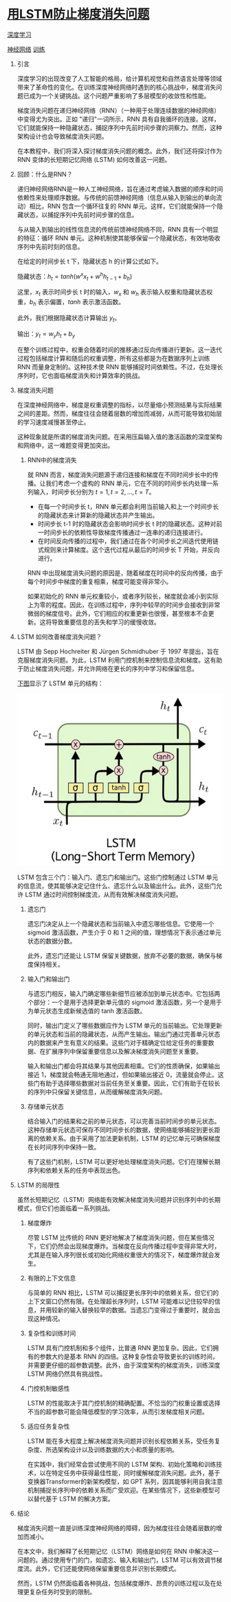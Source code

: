 # [用LSTM防止梯度消失问题](https://www.baeldung.com/cs/lstm-vanishing-gradient-prevention)

[深度学习](https://www.baeldung.com/cs/category/ai/deep-learning)

[神经网络](https://www.baeldung.com/cs/tag/neural-networks) [训练](https://www.baeldung.com/cs/tag/training)

1. 引言

    深度学习的出现改变了人工智能的格局，给计算机视觉和自然语言处理等领域带来了革命性的变化。在训练深度神经网络时遇到的核心挑战中，梯度消失问题已成为一个关键挑战。这个问题严重影响了多层模型的收敛性和性能。

    梯度消失问题在递归神经网络（RNN）（一种用于处理连续数据的神经网络）中变得尤为突出。正如 "递归"一词所示，RNN 具有自我循环的连接。这样，它们就能保持一种隐藏状态，捕捉序列中先前时间步骤的洞察力。然而，这种架构设计也会导致梯度消失问题。

    在本教程中，我们将深入探讨梯度消失问题的概念。此外，我们还将探讨作为 RNN 变体的长短期记忆网络 (LSTM) 如何改善这一问题。

2. 回顾：什么是RNN？

    递归神经网络RNN是一种人工神经网络，旨在通过考虑输入数据的顺序和时间依赖性来处理顺序数据。与传统的前馈神经网络（信息从输入到输出的单向流动）相比，RNN 包含一个循环往复的 RNN 单元。这样，它们就能保持一个隐藏状态，以捕捉序列中先前时间步骤的信息。

    与从输入到输出的线性信息流的传统前馈神经网络不同，RNN 具有一个明显的特征：循环 RNN 单元。这种机制使其能够保留一个隐藏状态，有效地吸收序列中先前时刻的信息。

    在给定的时间步长 t 下，隐藏状态 h 的计算公式如下。

    隐藏状态：$h_t = tanh(w^{x}x_t+w^{h}h_{t-1}+b_h)$

    这里，$x_t$ 表示时间步长 t 时的输入，$w_x$ 和 $w_h$ 表示输入权重和隐藏状态权重，$b_h$ 表示偏置，$tanh$ 表示激活函数。

    此外，我们根据隐藏状态计算输出 $y_t$。

    输出：$y_t = w_{y}h_t+b_y$

    在整个训练过程中，权重会随着时间的推移通过反向传播进行更新。这一迭代过程包括梯度计算和随后的权重调整，所有这些都是为在数据序列上训练 RNN 而量身定制的。这种技术使 RNN 能够捕捉时间依赖性。不过，在处理长序列时，它也面临梯度消失和计算效率的挑战。

3. 梯度消失问题

    在深度神经网络中，梯度是权重调整的指标，以尽量缩小预测结果与实际结果之间的差距。然而，梯度往往会随着层数的增加而减弱，从而可能导致初始层的学习速度减慢甚至停止。

    这种现象就是所谓的梯度消失问题。在采用压扁输入值的激活函数的深度架构和网络中，这一难题变得更加突出。

    1. RNN中的梯度消失

        就 RNN 而言，梯度消失问题源于递归连接和梯度在不同时间步长中的传播。让我们考虑一个虚构的 RNN 单元，它在不同的时间步长内处理一系列输入，时间步长分别为 $t=1, t=2, ..., t=T$。

        - 在每一个时间步长 t，RNN 单元都会利用当前输入和上一个时间步长的隐藏状态来计算新的隐藏状态并产生输出。
        - 时间步长 t-1 时的隐藏状态会影响时间步长 t 时的隐藏状态。这种对前一时间步长的依赖性导致梯度传播通过一连串的递归连接进行。
        - 在时间反向传播的过程中，我们通过在各个时间步长之间迭代使用链式规则来计算梯度。这个迭代过程从最后的时间步长 T 开始，并反向进行。

        RNN 中出现梯度消失问题的原因是，随着梯度在时间中的反向传播，由于每个时间步中梯度的重复相乘，梯度可能变得非常小。

        如果初始化的 RNN 单元权重较小，或者序列较长，梯度就会减小到实际上为零的程度。因此，在训练过程中，序列中较早的时间步会接收到非常微弱的梯度信号。此外，它们相应的权重更新也很慢，甚至根本不会更新。这将导致重要信息的丢失和学习的缓慢收敛。

4. LSTM 如何改善梯度消失问题？

    LSTM 由 Sepp Hochreiter 和 Jürgen Schmidhuber 于 1997 年提出，旨在克服梯度消失问题。为此，LSTM 利用门控机制来控制信息流和梯度。这有助于防止梯度消失问题，并允许网络在更长的序列中学习和保留信息。

    [下图](https://commons.wikimedia.org/wiki/File:LSTM.png)显示了 LSTM 单元的结构：

    ![LSTM单元](pic/img_64eaecf74e4d7.png)

    LSTM 包含三个门：输入门、遗忘门和输出门。这些门控制通过 LSTM 单元的信息流，使其能够决定记住什么、遗忘什么以及输出什么。此外，这些门允许 LSTM 通过时间控制梯度流，从而有效解决梯度消失问题。

    1. 遗忘门

        遗忘门决定从上一个隐藏状态和当前输入中遗忘哪些信息。它使用一个 sigmoid 激活函数，产生介于 0 和 1 之间的值，理想情况下表示通过单元状态的数据分数。

        此外，遗忘门还能让 LSTM 保留关键数据，放弃不必要的数据，确保与梯度保持相关。

    2. 输入门和输出门

        与遗忘门相反，输入门确定哪些新细节应被添加到单元状态中。它包括两个部分：一个是用于选择更新单元值的 sigmoid 激活函数，另一个是用于为单元状态生成新候选值的 tanh 激活函数。

        同时，输出门定义了哪些数据应作为 LSTM 单元的当前输出。它处理更新的单元状态和当前的隐藏状态，从而产生输出。输出门通过完善单元状态内的数据来产生有意义的结果。这些门对于精确定位给定任务的重要数据、在扩展序列中保留重要信息以及解决梯度消失问题至关重要。

        输入和输出门都会将其结果与其他因素相乘。它们的性质确保，如果输出接近 1，梯度就会畅通无阻地通过，但如果输出接近 0，流量就会停止。这些门有助于选择哪些数据对当前任务至关重要。因此，它们有助于在较长的序列中只保留关键信息，从而缓解梯度消失问题。

    3. 存储单元状态

        结合输入门的结果和之前的单元状态，可以完善当前时间步的单元状态。这种存储单元状态可保存不同时间步长的数据，使网络能够捕捉到更长距离的依赖关系。由于采用了加法更新机制，LSTM 的记忆单元可确保梯度在长时间序列中保持一致。

        有了这些门机制，LSTM 可以更好地处理梯度消失问题。它们在理解长期序列和依赖关系的任务中表现出色。

5. LSTM 的局限性

    虽然长短期记忆（LSTM）网络能有效解决梯度消失问题并识别序列中的长期模式，但它们也面临着一系列挑战。

    1. 梯度爆炸

        尽管 LSTM 比传统的 RNN 更好地解决了梯度消失问题，但在某些情况下，它们仍然会出现梯度爆炸。当梯度在反向传播过程中变得非常大时，尤其是在输入序列很长或初始化网络权重很大的情况下，梯度爆炸就会发生。

    2. 有限的上下文信息

        与简单的 RNN 相比，LSTM 可以捕捉更长序列中的依赖关系，但它们的上下文窗口仍然有限。在处理超长序列时，LSTM 可能难以记住较早的信息，并用较新的输入替换较早的数据。当遗忘门变得过于重要时，就会出现这种情况。

    3. 复杂性和训练时间

        LSTM 具有门控机制和多个组件，比普通 RNN 更加复杂。因此，它们拥有的参数大约是基本 RNN 的四倍。这种复杂性会导致更长的训练时间，并需要更仔细的超参数调整。此外，由于深度架构的梯度消失，训练深度 LSTM 网络仍然具有挑战性。

    4. 门控机制敏感性

        LSTM 的性能取决于其门控机制的精确配置。不恰当的门权重设置或选择不当的超参数可能会降低模型的学习效率，从而引发梯度相关问题。

    5. 适应任务复杂性

        LSTM 能在多大程度上解决梯度消失问题并识别长程依赖关系，受任务复杂度、所选架构设计以及训练数据的大小和质量的影响。

        在实践中，我们经常会尝试使用不同的 LSTM 架构、初始化策略和训练技术，以在特定任务中获得最佳性能，同时缓解梯度消失问题。此外，基于变换器Transformer的新架构模型，如 GPT 系列，因其能够利用自我注意机制捕捉长序列中的依赖关系而广受欢迎。在某些情况下，这些新模型可以替代基于 LSTM 的解决方案。

6. 结论

    梯度消失问题一直是训练深度神经网络的障碍，因为梯度往往会随着层数的增加而减小。

    在本文中，我们解释了长短期记忆（LSTM）网络是如何在 RNN 中解决这一问题的。通过使用专门的门，如遗忘、输入和输出门，LSTM 可以有效调节梯度流。此外，它们还能使网络保留重要信息并识别长期模式。

    然而，LSTM 仍然面临着各种挑战，包括梯度爆炸、昂贵的训练过程以及在处理更复杂任务时受到的限制。

